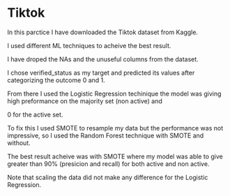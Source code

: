 # Tiktok

In this parctice I have downloaded the Tiktok dataset from Kaggle.

I used different ML techniques to acheive the best result.

I have droped the NAs and the unuseful columns from the dataset.

I chose verified_status as my target and predicted its values after categorizing the outcome 0 and 1.

From there I used the Logistic Regression techinique the model was giving high preformance on the majority set (non active) and

0 for the active set.

To fix this I used SMOTE to resample my data but the performance was not impressive, so I used the Random Forest technique with SMOTE and without.

The best result acheive was with SMOTE where my model was able to give greater than 90% (presicion and recall) for both active and non active.

Note that scaling the data did not make any difference for the Logistic Regression.
